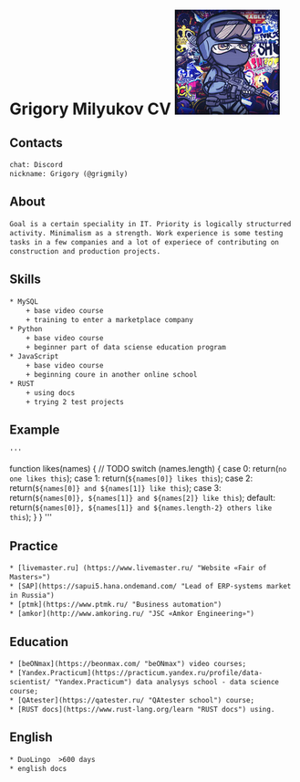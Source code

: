 # Grigory Milyukov CV  ![Grigory foto](/1240.jpg "foto")
## Contacts
    chat: Discord 
    nickname: Grigory (@grigmily)
## About
    Goal is a certain speciality in IT. Priority is logically structurred activity. Minimalism as a strength. Work experience is some testing tasks in a few companies and a lot of experiece of contributing on construction and production projects.  
## Skills
    * MySQL
        + base video course
        + training to enter a marketplace company
    * Python
        + base video course
        + beginner part of data sciense education program
    * JavaScript
        + base video course
        + beginning coure in another online school
    * RUST
        + using docs
        + trying 2 test projects

## Example
    '''
function likes(names) {
  // TODO
  switch (names.length) { 
      case 0: return(`no one likes this`);
      case 1: return(`${names[0]} likes this`);
      case 2: return(`${names[0]} and ${names[1]} like this`);
      case 3: return(`${names[0]}, ${names[1]} and ${names[2]} like this`);
      default: return(`${names[0]}, ${names[1]} and ${names.length-2} others like this`);
      }
}
'''
## Practice
    * [livemaster.ru] (https://www.livemaster.ru/ "Website «Fair of Masters»")
    * [SAP](https://sapui5.hana.ondemand.com/ "Lead of ERP-systems market in Russia")
    * [ptmk](https://www.ptmk.ru/ "Business automation")
    * [amkor](http://www.amkoring.ru/ "JSC «Amkor Engineering»")
## Education
    * [beONmax](https://beonmax.com/ "beONmax") video courses;
    * [Yandex.Practicum](https://practicum.yandex.ru/profile/data-scientist/ "Yandex.Practicum") data analysys school - data science course;
    * [QAtester](https://qatester.ru/ "QAtester school") course;
    * [RUST docs](https://www.rust-lang.org/learn "RUST docs") using.
## English
    * DuoLingo  >600 days
    * english docs
